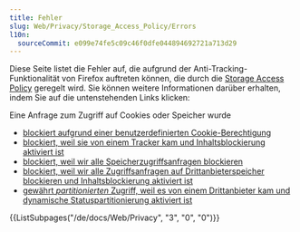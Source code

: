 ```yaml
---
title: Fehler
slug: Web/Privacy/Storage_Access_Policy/Errors
l10n:
  sourceCommit: e099e74fe5c09c46f0dfe044894692721a713d29
---
```


Diese Seite listet die Fehler auf, die aufgrund der Anti-Tracking-Funktionalität von Firefox auftreten können, die durch die [Storage Access Policy](/de/docs/Web/Privacy/Storage_Access_Policy) geregelt wird. Sie können weitere Informationen darüber erhalten, indem Sie auf die untenstehenden Links klicken:

Eine Anfrage zum Zugriff auf Cookies oder Speicher wurde

- [blockiert aufgrund einer benutzerdefinierten Cookie-Berechtigung](/de/docs/Web/Privacy/Storage_Access_Policy/Errors/CookieBlockedByPermission)
- [blockiert, weil sie von einem Tracker kam und Inhaltsblockierung aktiviert ist](/de/docs/Web/Privacy/Storage_Access_Policy/Errors/CookieBlockedTracker)
- [blockiert, weil wir alle Speicherzugriffsanfragen blockieren](/de/docs/Web/Privacy/Storage_Access_Policy/Errors/CookieBlockedAll)
- [blockiert, weil wir alle Zugriffsanfragen auf Drittanbieterspeicher blockieren und Inhaltsblockierung aktiviert ist](/de/docs/Web/Privacy/Storage_Access_Policy/Errors/CookieBlockedForeign)
- [gewährt _partitionierten_ Zugriff, weil es von einem Drittanbieter kam und dynamische Statuspartitionierung aktiviert ist](/de/docs/Web/Privacy/Storage_Access_Policy/Errors/CookiePartitionedForeign)

<section id="Quick_links">
{{ListSubpages("/de/docs/Web/Privacy", "3", "0", "0")}}
</section>
